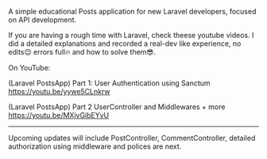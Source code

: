 A simple educational Posts application for new Laravel developers, focused on API development.

If you are having a rough time with Laravel, check theese youtube videos. I did a detailed explanations and recorded a real-dev like experience, no edits😌 errors full🔥 and how to solve them😎.

On YouTube:

(Laravel PostsApp) Part 1: User Authentication using Sanctum
https://youtu.be/yywe5CLnkrw


(Laravel PostsApp) Part 2 UserController and Middlewares + more
https://youtu.be/MXjvGibEYvU


-----------------------
Upcoming updates will include PostController, CommentController, detailed authorization using middleware and polices are next.
